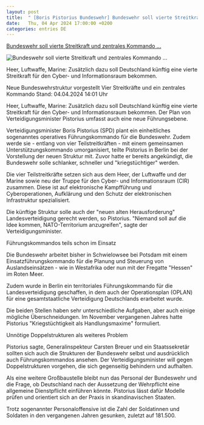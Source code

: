 ```yaml
---
layout: post
title:  " [Boris Pistorius Bundeswehr] Bundeswehr soll vierte Streitkraft und zentrales Kommando ..."
date:   Thu, 04 Apr 2024 17:00:00 +0200
categories: entries DE
---
```

[Bundeswehr soll vierte Streitkraft und zentrales Kommando ...](https://www.tagesschau.de/inland/innenpolitik/bundeswehr-fuehrungskommando-plaene-100.html)

![Bundeswehr soll vierte Streitkraft und zentrales Kommando ...](https://images.tagesschau.de/image/dc782cc8-a10f-45e2-9803-da09741171d7/AAABjqj8f-4/AAABjcWen7M/16x9-1280/breuer-pistorius-hilmer-100.jpg)

Heer, Luftwaffe, Marine: Zusätzlich dazu soll Deutschland künftig eine vierte Streitkraft für den Cyber- und Informationsraum bekommen.

Neue Bundeswehrstruktur vorgestellt Vier Streitkräfte und ein zentrales Kommando Stand: 04.04.2024 14:01 Uhr

Heer, Luftwaffe, Marine: Zusätzlich dazu soll Deutschland künftig eine vierte Streitkraft für den Cyber- und Informationsraum bekommen. Der Plan von Verteidigungsminister Pistorius umfasst auch eine neue Führungsebene.

Verteidigungsminister Boris Pistorius (SPD) plant ein einheitliches sogenanntes operatives Führungskommando für die Bundeswehr. Zudem werde sie - entlang von vier Teilstreitkräften - mit einem gemeinsamen Unterstützungskommando umorganisiert, teilte Pistorius in Berlin bei der Vorstellung der neuen Struktur mit. Zuvor hatte er bereits angekündigt, die Bundeswehr solle schlanker, schneller und "kriegstüchtiger" werden.

Die vier Teilstreitkräfte setzen sich aus dem Heer, der Luftwaffe und der Marine sowie neu der Truppe für den Cyber- und Informationsraum (CIR) zusammen. Diese ist auf elektronische Kampfführung und Cyberoperationen, Aufklärung und den Schutz der elektronischen Infrastruktur spezialisiert.

Die künftige Struktur solle auch der "neuen alten Herausforderung" Landesverteidigung gerecht werden, so Pistorius. "Niemand soll auf die Idee kommen, NATO-Territorium anzugreifen", sagte der Verteidigungsminister.

Führungskommandos teils schon im Einsatz

Die Bundeswehr arbeitet bisher in Schwielowsee bei Potsdam mit einem Einsatzführungskommando für die Planung und Steuerung von Auslandseinsätzen - wie in Westafrika oder nun mit der Fregatte "Hessen" im Roten Meer.

Zudem wurde in Berlin ein territoriales Führungskommando für die Landesverteidigung geschaffen, in dem auch der Operationsplan (OPLAN) für eine gesamtstaatliche Verteidigung Deutschlands erarbeitet wurde.

Die beiden Stellen haben sehr unterschiedliche Aufgaben, aber auch einige mögliche Überschneidungen. Im November vergangenen Jahres hatte Pistorius "Kriegstüchtigkeit als Handlungsmaxime" formuliert.

Unnötige Doppelstrukturen als weiteres Problem

Pistorius sagte, Generalinspekteur Carsten Breuer und ein Staatssekretär sollten sich auch die Strukturen der Bundeswehr selbst und ausdrücklich auch Führungskommandos ansehen. Der Verteidigungsminister will gegen Doppelstrukturen vorgehen, die sich gegenseitig behindern und aufhalten.

Als eine weitere Großbaustelle bleibt nun das Personal der Bundeswehr und die Frage, ob Deutschland nach der Aussetzung der Wehrpflicht eine allgemeine Dienstpflicht einführen könnte. Pistorius lässt dafür Modelle prüfen und orientiert sich an der Praxis in skandinavischen Staaten.

Trotz sogenannter Personaloffensive ist die Zahl der Soldatinnen und Soldaten in den vergangenen Jahren gesunken, zuletzt auf 181.500.

